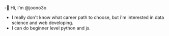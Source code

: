 -👋 Hi, I’m @joono3o
- I really don't know what career path to choose, but i'm interested in data science and web developing.
- I can do beginner level python and js.
<!---
joono3o/joono3o is a ✨ special ✨ repository because its `README.md` (this file) appears on your GitHub profile.
You can click the Preview link to take a look at your changes.
--->
